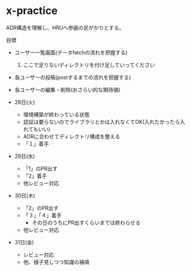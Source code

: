 # x-practice

ADR構造を理解し、HRUへ参画の足がかりとする。

目標
-   ユーザー一覧画面(データfetchの流れを把握する)
    1. ここで足りないディレクトリを付け足していってください
- 各ユーザーの投稿(postするまでの流れを把握する)
- 各ユーザーの編集・削除(おさらい的な期待値)

- 28日(火)
    - 環境構築が終わっている状態
    - 認証は要らないのでライブラリとかは入れなくてOK(入れたかったら入れてもいい)
    - ADRに合わせてディレクトリ構成を整える
    - 「１」着手
- 29日(水)
    - 「1」のPR出す
    - 「2」着手
    - 他レビュー対応
- 30日(木)
    - 「2」のPR出す
    - 「３」「４」着手
        - その日のうちにPR出すくらいまでは終わらせる
    - 他レビュー対応
- 31日(金)
    - レビュー対応
    - 他、様子見しつつ知識の補填
